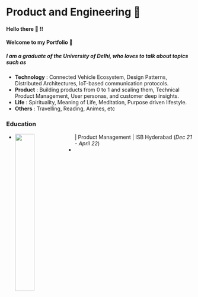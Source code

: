 # Product and Engineering :thought_balloon:

#### Hello there  :wave: !!
#### Welcome to my Portfolio :crossed_fingers:

##### I am a graduate of the University of Delhi, who loves to talk about topics such as

- **Technology**  : Connected Vehicle Ecosystem, Design Patterns, Distributed Architectures, IoT-based communication protocols.
- **Product** : Building products from 0 to 1 and scaling them, Technical Product Management, User personas, and customer deep insights.
- **Life** : Spirituality, Meaning of Life, Meditation, Purpose driven lifestyle. 
- **Others** : Travelling, Reading, Animes, etc

### Education

- <img align="left" width="33%" height="33%" src="https://github.com/parikshittyagi/portfolio/assets/32409255/b6a8cea3-ada4-47d0-b4a7-bcd6d6cdc2d2"> | Product Management | ISB Hyderabad (_Dec 21 - April 22_)
- 






